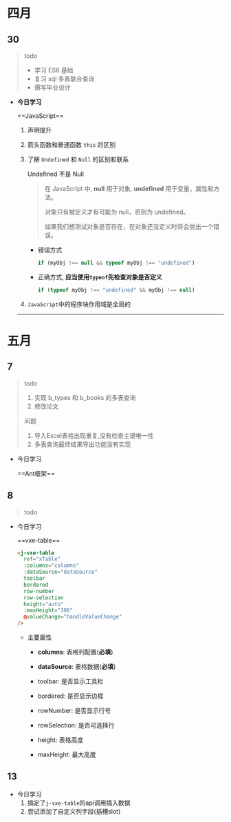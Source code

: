 # 四月

## 30

> todo
>
> + 学习 ES6 基础
> + 复习 sql 多表联合查询
> + 撰写毕业设计

+ **今日学习**

  ==JavaScript==

  1. 声明提升

  2. 箭头函数和普通函数 `this` 的区别

  3. 了解 `Undefined` 和 `Null` 的区别和联系

     Undefined 不是 Null

     > 在 JavaScript 中, **null** 用于对象, **undefined** 用于变量，属性和方法。
     >
     > 对象只有被定义才有可能为 null，否则为 undefined。
     >
     > 如果我们想测试对象是否存在，在对象还没定义时将会抛出一个错误。

     + 错误方式

       ```javascript
       if (myObj !== null && typeof myObj !== "undefined") 
       ```

     + 正确方式, **应当使用`typeof`先检查对象是否定义**

       ```javascript
       if (typeof myObj !== "undefined" && myObj !== null) 
       ```

  4. `JavaScript`中的程序块作用域是全局的

  ---



# 五月

## 7

>todo
>
>1. 实现 b_types 和 b_books 的多表查询
>2. 修改论文
>
>问题
>
>1. 导入Excel表格出现重复,没有检查主键唯一性
>2. 多表查询最终结果导出功能没有实现

+ 今日学习

  ==Ant框架==

## 8

> todo



+ 今日学习

  ==vxe-table==

  ```html
  <j-vxe-table
    ref="xTable"
    :columns="columns"
    :dataSource="dataSource"
    toolbar
    bordered
    row-number
    row-selection
    height="auto"
    :maxHeight="300"
    @valueChange="handleValueChange"
  />
  ```

  - 主要属性

    - **columns**: 表格列配置(**必填**)

    - **dataSource**: 表格数据(**必填**)

    - toolbar: 是否显示工具栏

    - bordered: 是否显示边框

    - rowNumber: 是否显示行号

    - rowSelection: 是否可选择行

    - height: 表格高度

    - maxHeight: 最大高度



## 13



+ 今日学习
  1. 搞定了`j-vxe-table`的api调用插入数据
  2. 尝试添加了自定义列字段(插槽slot)
